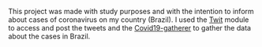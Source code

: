 This project was made with study purposes and with the intention to inform about cases of coronavirus on my country (Brazil). I used the [Twit](https://www.npmjs.com/package/twit) module to access and post the tweets and the [Covid19-gatherer](https://www.npmjs.com/package/covid19-gatherer) to gather the data about the cases in Brazil.